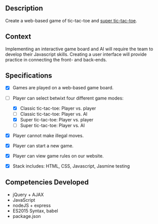 ## Description

Create a web-based game of tic-tac-toe and [super tic-tac-toe](https://mathwithbaddrawings.com/2013/06/16/ultimate-tic-tac-toe/).

## Context

Implementing an interactive game board and AI will require the team to develop their Javascript skills.
Creating a user interface will provide practice in connecting the front- and back-ends.

## Specifications

- [X] Games are played on a web-based game board.

- [ ] Player can select betwixt four different game modes: 
  - [X] Classic tic-tac-toe: Player vs. player 
  - [ ] Classic tic-tac-toe: Player vs. AI
  - [X] Super tic-tac-toe: Player vs. player 
  - [ ] Super tic-tac-toe: Player vs. AI

- [X] Player cannot make illegal moves.

- [X] Player can start a new game.

- [X] Player can view game rules on our website.

- [X] Stack includes: HTML, CSS, Javascript, Jasmine testing

## Competencies Developed
* jQuery + AJAX
* JavaScript
* nodeJS + express
* ES2015 Syntax, babel
* package.json
